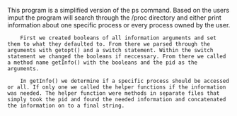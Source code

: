    This program is a simplified version of the ps command. Based on the users imput the program will search through the /proc directory and either print information about one specific process or every process owned by the user.

        First we created booleans of all information arguments and set them to what they defaulted to. From there we parsed through the arguments with getopt() and a switch statement. Within the switch statement we changed the booleans if neccessary. From there we called a method name getInfo() with the booleans and the pid as the arguments.

        In getInfo() we determine if a specific process should be accessed or all. If only one we called the helper functions if the information was needed. The helper function were methods in separate files that simply took the pid and found the needed information and concatenated the information on to a final string.

